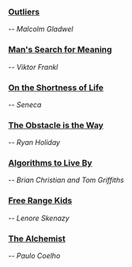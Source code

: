 ### [Outliers](/outliers.md)
-- *Malcolm Gladwel*


### [Man's Search for Meaning](/mans-search-for-meaning.md)
-- *Viktor Frankl*


### [On the Shortness of Life](/on-the-shortness-of-life.md)
-- *Seneca*


### [The Obstacle is the Way](/the-obstacle-is-the-way.md)
-- *Ryan Holiday*


### [Algorithms to Live By](/algorithms-to-live-by.md)
-- *Brian Christian and Tom Griffiths*


### [Free Range Kids](/free-range-kids.md)
-- *Lenore Skenazy*


### [The Alchemist](/the-alchemist.md)
-- *Paulo Coelho*